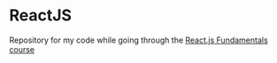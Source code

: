 # ReactJS
Repository for my code while going through the [React.js Fundamentals course](http://courses.reactjsprogram.com/courses/reactjsfundamentals)
